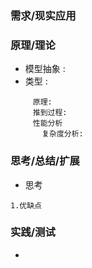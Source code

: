 ### **需求/现实应用**

### **原理/理论**
   + 模型抽象 :
   + 类型     :
```
     原理:
     推到过程:
     性能分析
       复杂度分析:
```

### **思考/总结/扩展**
+ 思考

```
1.优缺点
```
### **实践/测试**
+ []()
